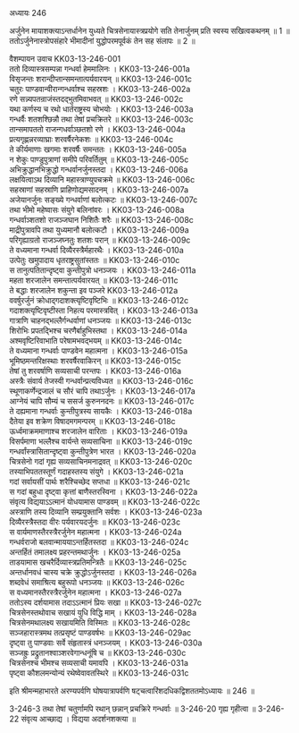 अध्यायः 246

अर्जुनेन मायाशक्त्याऽन्तर्धानेन युध्यते चित्रसेनायास्त्रप्रयोगे सति तेनार्जुनम् प्रति स्वस्य सखित्वकथनम् ॥ 1 ॥ ततोऽर्जुनेनास्त्रोपसंहारे भीमादीनां युद्धोपरमपूर्वकं तेन सह संलापः ॥ 2 ॥

वैशम्पायन उवाच 	KK03-13-246-001  
ततो दिव्यास्त्रसम्पन्ना गन्धर्वा हेममालिनः ।	KK03-13-246-001a  
विसृजन्तः शरान्दीप्तान्समन्तात्पर्यवारयन् ॥	KK03-13-246-001c  
चतुरः पाण्डवान्वीरान्गन्धर्वाश्च सहस्रशः ।	KK03-13-246-002a  
रणे सन्न्यपतन्राजंस्तदद्भुतमिवाभवत् ॥	KK03-13-246-002c  
यथा कर्णस्य च रथो धार्तराष्ट्रस्य चोभयोः ।	KK03-13-246-003a  
गन्धर्वैः शतशश्छिन्नौ तथा तेषां प्रचक्रितरे ॥	KK03-13-246-003c  
तान्समापततो राजन्गधर्वाञ्छतशो रणे ।	KK03-13-246-004a  
प्रत्यगृह्णन्नरव्याघ्राः शरवर्षैरनेकशः ॥	KK03-13-246-004c  
ते कीर्यमाणाः खगमाः शरवर्षैः समन्ततः ।	KK03-13-246-005a  
न शेकुः पाण्डुपुत्राणां समीपे परिवर्तितुम् ॥	KK03-13-246-005c  
अभिक्रुद्धानभिक्रुद्धो गन्धर्वानर्जुनस्तदा ।	KK03-13-246-006a  
लक्षयित्वाऽथ दिव्यानि महास्त्राण्युपचक्रमे ॥	KK03-13-246-006c  
सहस्राणां सहस्राणि प्राहिणोद्यमसादनम् ।	KK03-13-246-007a  
अजेयानर्जुनः सङ्ख्ये गन्धर्वाणां बलोत्कटः ॥	KK03-13-246-007c  
तथा भीमो महेष्वासः संयुगे बलिनांवरः ।	KK03-13-246-008a  
गन्धर्वाञ्शतशो राजञ्जघान निशितैः शरैः ॥	KK03-13-246-008c  
माद्रीपुत्रावपि तथा युध्यमानौ बलोत्कटौ ।	KK03-13-246-009a  
परिगृह्याग्रतो राजञ्जघ्नतुः शतशः परान् ॥	KK03-13-246-009c  
ते वध्यमाना गन्धर्वा दिव्यैरस्त्रैर्महारथैः ।	KK03-13-246-010a  
उत्पेतुः खमुपादाय धृतराष्ट्रसुतांस्ततः ॥	KK03-13-246-010c  
स तानुत्पतितान्दृष्ट्वा कुन्तीपुत्रो धनञ्जयः ।	KK03-13-246-011a  
महता शरजालेन समन्तात्पर्यवारयत् ॥	KK03-13-246-011c  
ते बद्धाः शरजालेन शकुन्ता इव पञ्जरे	KK03-13-246-012a  
ववर्षुरर्जुनं क्रोधाद्गदाशक्त्यृष्टिवृष्टिभिः ॥	KK03-13-246-012c  
गदाशक्त्यृष्टिवृष्टीस्ता निहत्य परमास्त्रवित् ।	KK03-13-246-013a  
गात्राणि चाहनद्भल्लैर्गन्धर्वाणां धनञ्जयः ॥	KK03-13-246-013c  
शिरोभिः प्रपतद्भिश्च चरणैर्बाहुभिस्तथा ।	KK03-13-246-014a  
अश्मवृष्टिरिवाभाति परेषामभवद्भयम् ॥	KK03-13-246-014c  
ते वध्यमाना गन्धर्वाः पाण्डवेन महात्मना ।	KK03-13-246-015a  
भूमिष्ठमन्तरिक्षस्थाः शरवर्षैरवाकिरन् ॥	KK03-13-246-015c  
तेषां तु शरवर्षाणि सव्यसाची परन्तपः ।	KK03-13-246-016a  
अस्त्रैः संवार्य तेजस्वी गन्धर्वान्प्रत्यविध्यत ॥	KK03-13-246-016c  
स्थूणाकर्णेन्द्रजालं च सौरं चापि तथाऽर्जुनः ।	KK03-13-246-017a  
आग्नेयं चापि सौम्यं च ससर्ज कुरुननदनः ॥	KK03-13-246-017c  
ते दह्यमाना गन्धर्वाः कुन्तीपुत्रस्य सायकैः ।	KK03-13-246-018a  
दैतेया इव शक्रेण विषादमगमन्परम् ॥	KK03-13-246-018c  
ऊर्ध्वमाक्रममाणाश्च शरजालेन वारिताः ।	KK03-13-246-019a  
विसर्पमाणा भल्लैश्च वार्यन्ते सव्यसाचिना ॥	KK03-13-246-019c  
गन्धर्वांस्त्रासितान्दृष्ट्वा कुन्तीपुत्रेण भारत ।	KK03-13-246-020a  
चित्रसेनो गदां गृह्य सव्यसाचिनमनाद्रवत् ॥	KK03-13-246-020c  
तस्याभिपततस्तूर्णं गदाहस्तस्य संयुगे ।	KK03-13-246-021a  
गदां सर्वायसीं पार्थः शरैश्चिच्छेद सप्तधा ॥	KK03-13-246-021c  
स गदां बहुधा दृष्ट्वा कृत्तां बाणैस्तरस्विना ।	KK03-13-246-022a  
संवृत्य विद्ययाऽऽत्मानं योधयामास पाण्डवम् ॥	KK03-13-246-022c  
अस्त्राणि तस्य दिव्यानि सम्प्रयुक्तानि सर्वशः ।	KK03-13-246-023a  
दिव्यैरस्त्रैस्तदा वीरः पर्यवारयदर्जुनः ॥	KK03-13-246-023c  
स वार्यमाणस्तैरस्त्रैरर्जुनेन महात्मना ।	KK03-13-246-024a  
गन्धर्वराजो बलवान्माययाऽन्तर्हितस्तदा ॥	KK03-13-246-024c  
अन्तर्हितं तमालक्ष्य प्रहरन्तमथार्जुनः ।	KK03-13-246-025a  
ताडयामास खचरैर्दिव्यास्त्रप्रतिमन्त्रितैः ॥	KK03-13-246-025c  
अन्तर्धानवधं चास्य चक्रे क्रुद्धोऽर्जुनस्तदा ।	KK03-13-246-026a  
शब्दवेधं समाश्रित्य बहुरूपो धनञ्जयः ॥	KK03-13-246-026c  
स वध्यमानस्तैरस्त्रैरर्जुनेन महात्मना ।	KK03-13-246-027a  
ततोऽस्य दर्शयामास तदाऽऽत्मानं प्रियः सखा ॥	KK03-13-246-027c  
चित्रसेनस्तथोवाच सखायं युधि विद्धि माम् ।	KK03-13-246-028a  
चित्रसेनमथालक्ष्य सखायमिति विस्मितः ॥	KK03-13-246-028c  
सञ्जहारास्त्रमथ तत्प्रसृष्टं पाण्डवर्षभः ॥	KK03-13-246-029ac  
दृष्ट्वा तु पाण्डवाः सर्वे संहृतास्त्रं धनञ्जयम् ।	KK03-13-246-030a  
सञ्जह्रुः प्रद्रुतानश्वाञ्शरवेगान्धनूंषि च ॥	KK03-13-246-030c  
चित्रसेनश्च भीमश्च सव्यसाची यमावपि ।	KK03-13-246-031a  
पृष्ट्वा कौशलमन्योन्यं रथेष्वेवावतस्थिरे ॥	KK03-13-246-031c  

इति श्रीमन्महाभारते अरण्यपर्वणि घोषयात्रापर्वणि षट्चत्वारिंशदधिकद्विशततमोऽध्यायः ॥ 246 ॥

3-246-3 तथा तेषां चतुर्णामपि रथान् छन्नान् प्रचक्रिरे गन्धर्वाः ॥ 3-246-20 गृह्य गृहीत्वा ॥ 3-246-22 संवृत्य आच्छाद्य । विद्यया अदर्शनशक्त्या ॥
